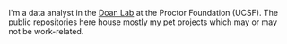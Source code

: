 I'm a data analyst in the <a href="https://doanlab.ucsf.edu/">Doan Lab</a> at the Proctor Foundation (UCSF). The public repositories here house mostly my pet projects which may or may not be work-related.
